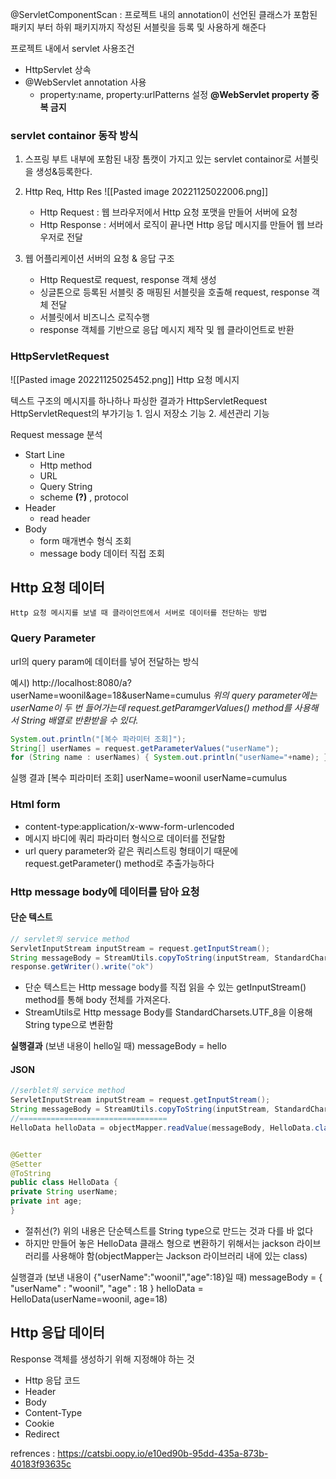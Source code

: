 
@ServletComponentScan : 프로젝트 내의 annotation이 선언된 클래스가 포함된 패키지 부터 하위 패키지까지 작성된 서블릿을 등록 및 사용하게 해준다

프로젝트 내에서 servlet 사용조건
- HttpServlet 상속
- @WebServlet annotation 사용
	- property:name, property:urlPatterns 설정
__@WebServlet property 중복 금지__

### servlet containor 동작 방식
1. 스프링 부트 내부에 포함된 내장 톰캣이 가지고 있는 servlet containor로 서블릿을 생성&등록한다.
2. Http Req, Http Res 
![[Pasted image 20221125022006.png]]
	- Http Request : 웹 브라우저에서 Http 요청 포맷을 만들어 서버에 요청
	- Http Response : 서버에서 로직이 끝나면 Http 응답 메시지를 만들어 웹 브라우저로 전달

3. 웹 어플리케이션 서버의 요청 & 응답 구조
	- Http Request로 request, response 객체 생성
	- 싱글톤으로 등록된 서블릿 중 매핑된 서블릿을 호출해 request, response 객체 전달
	- 서블릿에서 비즈니스 로직수행
	- response 객체를 기반으로 응답 메시지 제작 및 웹 클라이언트로 반환

### HttpServletRequest

![[Pasted image 20221125025452.png]]
	Http 요청 메시지

텍스트 구조의 메시지를 하나하나 파싱한 결과가 HttpServletRequest
	HttpServletRequest의 부가기능
		1. 임시 저장소 기능
		2. 세션관리 기능

Request message 분석
- Start Line
	- Http method
	- URL
	- Query String
	- scheme __(?)__ , protocol
- Header
	-  read header
- Body
	- form 매개변수 형식 조회
	- message body 데이터 직접 조회

## Http 요청 데이터
	Http 요청 메시지를 보낼 때 클라이언트에서 서버로 데이터를 전단하는 방법

### Query Parameter

url의 query param에 데이터를 넣어 전달하는 방식

예시) http://localhost:8080/a?userName=woonil&age=18&userName=cumulus
_위의 query parameter에는 userName이 두 번 들어가는데 request.getParamgerValues() method를 사용해서 String 배열로 반환받을 수 있다._
```java
System.out.println("[복수 파라미터 조회]"); 
String[] userNames = request.getParameterValues("userName"); 
for (String name : userNames) { System.out.println("userName="+name); }
```
실행 결과
\[복수 피라미터 조회\]
userName=woonil
userName=cumulus

### Html form
- content-type:application/x-www-form-urlencoded
- 메시지 바디에 쿼리 파라미터 형식으로 데이터를 전달함
- url query parameter와 같은 쿼리스트링 형태이기 때문에 request.getParameter() method로 추출가능하다

### Http message body에 데이터를 담아 요청

#### 단순 텍스트
```java
// servlet의 service method
ServletInputStream inputStream = request.getInputStream(); 
String messageBody = StreamUtils.copyToString(inputStream, StandardCharsets.UTF_8); System.out.println("messageBody = " + messageBody); 
response.getWriter().write("ok")
```
- 단순 텍스트는 Http message body를 직접 읽을 수 있는 getInputStream() method를 통해 body 전체를 가져온다.
- StreamUtils로 Http message Body를 StandardCharsets.UTF_8을 이용해 String type으로 변환함

__실행결과__       (보낸 내용이 hello일 때)
messageBody = hello

#### JSON
```java
//serblet의 service method
ServletInputStream inputStream = request.getInputStream(); 
String messageBody = StreamUtils.copyToString(inputStream, StandardCharsets.UTF_8); System.out.println("messageBody = " + messageBody); 
//=================================
HelloData helloData = objectMapper.readValue(messageBody, HelloData.class); System.out.println("helloData = " + helloData);


@Getter 
@Setter 
@ToString 
public class HelloData { 
private String userName; 
private int age; 
}
```
- 절취선(?) 위의 내용은 단순텍스트를 String type으로 만드는 것과 다를 바 없다
- 하지만 만들어 놓은 HelloData 클래스 형으로 변환하기 위해서는 jackson 라이브러리를 사용해야 함(objectMapper는 Jackson 라이브러리 내에 있는 class)

실행결과       (보낸 내용이 {"userName":"woonil","age":18}일 때)
messageBody = {
	"userName" : "woonil",
	"age" : 18
}
helloData = HelloData(userName=woonil, age=18)

## Http 응답 데이터

Response 객체를 생성하기 위해 지정해야 하는 것
- Http 응답 코드
- Header
- Body
- Content-Type
- Cookie
- Redirect

refrences : https://catsbi.oopy.io/e10ed90b-95dd-435a-873b-40183f93635c